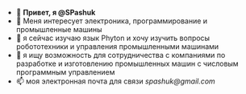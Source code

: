 - 👋 **Привет, я @SPashuk**
- 👀 Меня интересует электроника, программирование и промышленные машины
- 🌱 я сейчас изучаю язык Phyton и хочу изучить вопросы робототехники и управления промышленными машинами
- 💞️ я ищу возможность для сотрудничества с компаниями по разработке и изготовлению промышленных машин с числовым программным управлением
- 📫 моя электронная почта для связи _spashuk@gmail.com_

<!---
SPashuk/SPashuk is a ✨ special ✨ repository because its `README.md` (this file) appears on your GitHub profile.
You can click the Preview link to take a look at your changes.
--->
